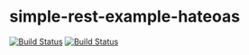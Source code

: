 # simple-rest-example-hateoas

[![Build Status](https://travis-ci.org/leandrocgsi/simple-rest-example-hateoas.svg?branch=master)](https://travis-ci.org/leandrocgsi/simple-rest-example-hateoas)
[![Build Status](https://circleci.com/gh/leandrocgsi/simple-rest-example-hateoas.svg?&style=shield)](https://circleci.com/gh/leandrocgsi/simple-rest-example-hateoas/)